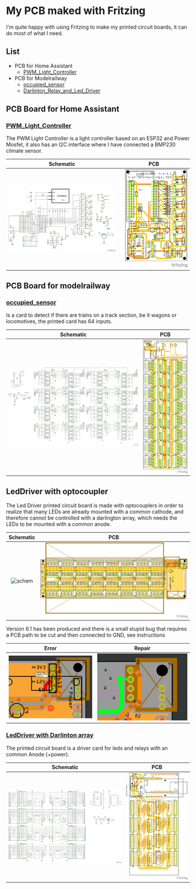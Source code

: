 # My PCB maked with Fritzing

I'm quite happy with using Fritzing to make my printed circuit boards, it can do most of what I need.

## List

* PCB for Home Assistant
  * [PWM_Light_Controller](./PWM_Light_Controller/PWM_Light_Controler_v1_3/PWM_Light_Controler_v1_3.fzz)
* PCB for Modelrailway
  * [occupied_sensor](./occupied_sensor/)
  * [Darlinton_Relay_and_Led_Driver](./Darlinton_Relay_and_Led_Driver/)

## PCB Board for Home Assistant

### [PWM_Light_Controller](./PWM_Light_Controller/PWM_Light_Controler_v1_3/PWM_Light_Controler_v1_3.fzz)

The PWM Light Controller is a light controller based on an ESP32 and Power Mosfet, it also has an I2C interface where I have connected a BMP230 climate sensor.

|Schematic|PCB|
|:---:|:---:|
|![schem](./PWM_Light_Controller/PWM_Light_Controler_v1_3/PWM_Light_Controler_v1_3_schem.png)|![pcb](./PWM_Light_Controller/PWM_Light_Controler_v1_3/PWM_Light_Controler_v1_3_pcb.png)||

## PCB Board for modelrailway

### [occupied_sensor](./occupied_sensor/) 

Is a card to detect if there are trains on a track section, be it wagons or locomotives, the printed card has 64 inputs.

|Schematic|PCB|
|:---:|:---:|
|![schem](./occupied_sensor/v1/occupied_sensor_schem.png)|![](./occupied_sensor/v1/png/occupied_sensor_pcb.png)||

## LedDriver with optocoupler

The Led Driver printed circuit board is made with optocouplers in order to realize that many LEDs are already mounted with a common cathode, and therefore cannot be controlled with a darlington array, which needs the LEDs to be mounted with a common anode.

|Schematic|PCB|
|:---:|:---:|
|![schem](./LedDriver/v6.1/png/Skærmbillede%20fra%202023-11-05%2021-52-42.png)|![pcb](./LedDriver/v6.1/png/PCB-LedDriver-V6.1_pcb.png)

Version 6.1 has been produced and there is a small stupid bug that requires a PCB path to be cut and then connected to GND, see instructions

|Error|Repair|
|:---:|:---:|
|![](./LedDriver/v6.1/Error/Error.png)|![](./LedDriver/v6.1/Error/Repair.png)|

### [LedDriver with Darlinton array](./Darlinton_Relay_and_Led_Driver/)

The printed circuit board is a driver card for leds and relays with an common Anode (+power).

|Schematic|PCB|
|:---:|:---:|
|![schem](./Darlinton_Relay_and_Led_Driver/png/PCF8574_ULN2803_schem.png)|![pcb](./Darlinton_Relay_and_Led_Driver/png/PCF8574_ULN2803_pcb.png)
